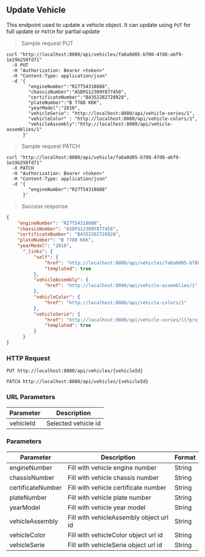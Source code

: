 ## Update Vehicle

This endpoint used to update a vehicle object. It can update using <code>PUT</code> for full update or <code>PATCH</code> for partial update

> Sample request PUT

```shell
curl "http://localhost:8080/api/vehicles/fa6a0d05-b700-47d8-abf9-1e19b250fd71"
  -X PUT
  -H "Authorization: Bearer <token>"
  -H "Content-Type: application/json"
  -d '{
        "engineNumber":"R27T54318888",
        "chassisNumber":"ASDFG12309Y877458",
        "certificateNumber":"B4352282728928",
        "plateNumber":"B 7788 KKK",
        "yearModel":"2010",
        "vehicleSerie": "http://localhost:8080/api/vehicle-series/1",
        "vehicleColor" : "http://localhost:8080/api/vehicle-colors/1",
        "vehicleAssembly":"http://localhost:8080/api/vehicle-assemblies/1"
      }'
```

> Sample request PATCH

```shell
curl "http://localhost:8080/api/vehicle/fa6a0d05-b700-47d8-abf9-1e19b250fd71"
  -X PATCH
  -H "Authorization: Bearer <token>"
  -H "Content-Type: application/json"
  -d '{
        "engineNumber":"R27T54318888"
      }'
```

> Success response

```json
{
    "engineNumber": "R27T54318888",
    "chassisNumber": "ASDFG12309Y877458",
    "certificateNumber": "B4352282728928",
    "plateNumber": "B 7788 KKK",
    "yearModel": "2010",
      "_links": {
          "self": {
              "href": "http://localhost:8080/api/vehicles/fa6a0d05-b700-47d8-abf9-1e19b250fd71{?projection}",
              "templated": true
          },
          "vehicleAssembly": {
              "href": "http://localhost:8080/api/vehicle-assemblies/1"
          },
          "vehicleColor": {
              "href": "http://localhost:8080/api/vehicle-colors/1"
          },
          "vehicleSerie": {
              "href": "http://localhost:8080/api/vehicle-series/1{?projection}",
              "templated": true
          }
      }
}
```

### HTTP Request

`PUT http://localhost:8080/api/vehicles/{vehicleId}`

`PATCH http://localhost:8080/api/vehicles/{vehicleId}`

### URL Parameters

Parameter | Description
--------- | -----------
vehicleId | Selected vehicle id

### Parameters

Parameter | Description | Format
--------- | ----------- | ------
engineNumber | Fill with vehicle engine number | String
chassisNumber | Fill with vehicle chassis number | String
certificateNumber | Fill with vehicle certificate number | String
plateNumber | Fill with vehicle plate number | String
yearModel | Fill with vehicle year model | String
vehicleAssembly | Fill with vehicleAssembly object url id | String
vehicleColor | Fill with vehicleColor object url id | String
vehicleSerie | Fill with vehicleSerie object url id | String
